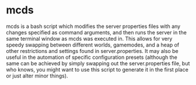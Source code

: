 # mcds
mcds is a bash script which modifies the server properties files with any
changes specified as command arguments, and then runs the server in the same
terminal window as mcds was executed in. This allows for very speedy swapping
between different worlds, gamemodes, and a heap of other restrictions and
settings found in server.properties. It may also be useful in the automation of
specific configuration presets (although the same can be achieved by simply
swapping out the server.properties file, but who knows, you might want to use
this script to generate it in the first place or just alter minor things).
